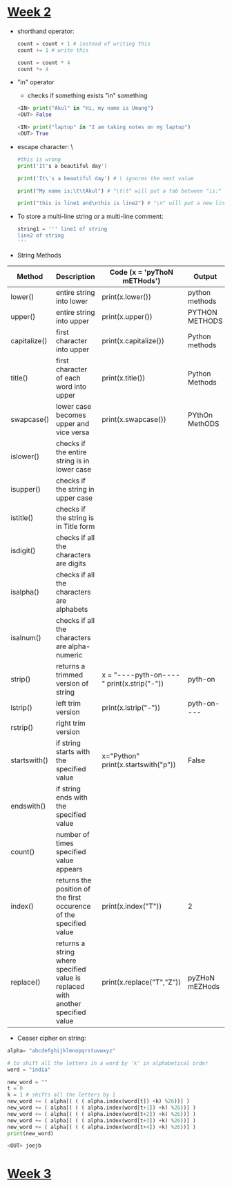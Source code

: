 
# <u>Week 2</u>

- shorthand operator:
	```Python
	count = count + 1 # instead of writing this
	count += 1 # write this
	
	count = count * 4
	count *= 4 
	```

- "in" operator
	- checks if something exists "in" something
	```Python
	<IN> print("Akul" in "Hi, my name is Umang")
	<OUT> False
	
	<IN> print("laptop" in "I am taking notes on my laptop")
	<OUT> True
	```

- escape character: \
	```Python
	#this is wrong
	print('It's a beautiful day') 
	```
	```python
	print('It\'s a beautiful day') # \ ignores the next value
	
	print("My name is:\t\tAkul") # "\t\t" will put a tab between "is:" and "Akul"
	
	print("this is line1 and\nthis is line2") # "\n" will put a new line
	```

- To store a multi-line string or a multi-line comment:
	```python
	string1 = ''' line1 of string
	line2 of string
	'''
	```

- String Methods

| <blue>Method</blue> | Description                                                                     | Code (x = 'pyThoN mETHods')               | Output         |
| ------------------- | ------------------------------------------------------------------------------- | ----------------------------------------- | -------------- |
| lower()             | entire string into lower                                                        | print(x.lower())                          | python methods |
| upper()             | entire string into upper                                                        | print(x.upper())                          | PYTHON METHODS |
| capitalize()        | first character into upper                                                      | print(x.capitalize())                     | Python methods |
| title()             | first character of each word into upper                                         | print(x.title())                          | Python Methods |
| swapcase()          | lower case becomes upper and vice versa                                         | print(x.swapcase())                       | PYthOn MethODS |
| islower()           | checks if the entire string is in lower case                                    |                                           |                |
| isupper()           | checks if the string in upper case                                              |                                           |                |
| istitle()           | checks if the string is in Title form                                           |                                           |                |
| isdigit()           | checks if all the characters are digits                                         |                                           |                |
| isalpha()           | checks if all the characters are alphabets                                      |                                           |                |
| isalnum()           | checks if all the characters are alpha-numeric                                  |                                           |                |
| strip()             | returns a trimmed version of string                                             | x = "----pyth-on----" print(x.strip("-")) | pyth-on        |
| lstrip()            | left trim version                                                               | print(x.lstrip("-"))                      | pyth-on----    |
| rstrip()            | right trim version                                                              |                                           |                |
| startswith()        | if string starts with the specified value                                       | x="Python" print(x.startswith("p"))       | False          |
| endswith()          | if string ends with the specified value                                         |                                           |                |
| count()             | number of times specified value appears                                         |                                           |                |
| index()             | returns the position of the first occurence of the specified value              | print(x.index("T"))                       | 2              |
| replace()           | returns a string where specified value is replaced with another specified value | print(x.replace("T","Z"))                 | pyZHoN mEZHods             |

- Ceaser cipher on string:
```python
alpha= "abcdefghijklmnopqrstuvwxyz"

# to shift all the letters in a word by 'k' in alphabetical order
word = "india"

new_word = ""
t = 0
k = 1 # shifts all the letters by 1
new_word += ( alpha[( ( ( alpha.index(word[t]) +k) %26))] )
new_word += ( alpha[( ( ( alpha.index(word[t+1]) +k) %26))] )
new_word += ( alpha[( ( ( alpha.index(word[t+2]) +k) %26))] )
new_word += ( alpha[( ( ( alpha.index(word[t+3]) +k) %26))] )
new_word += ( alpha[( ( ( alpha.index(word[t+4]) +k) %26))] )
print(new_word)

<OUT> joejb
```



# <u>Week 3</u>